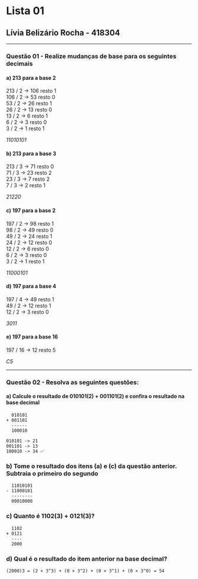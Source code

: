 # Lista 01

## Lívia Belizário Rocha - 418304

---

### **Questão 01 - Realize mudanças de base para os seguintes decimais**

#### **a) 213 para a base 2**

213 / 2 -> 106 resto 1 <br/>
106 / 2 -> 53 resto 0 <br/>
53 / 2 -> 26 resto 1 <br/>
26 / 2 -> 13 resto 0 <br/>
13 / 2 -> 6 resto 1 <br/>
6 / 2 -> 3 resto 0 <br/>
3 / 2 -> 1 resto 1 <br/>

_11010101_

#### **b) 213 para a base 3**

213 / 3 -> 71 resto 0 <br/>
71 / 3 -> 23 resto 2 <br/>
23 / 3 -> 7 resto 2 <br/>
7 / 3 -> 2 resto 1 <br/>

_21220_

#### **c) 197 para a base 2**

197 / 2 -> 98 resto 1 <br/>
98 / 2 -> 49 resto 0 <br/>
49 / 2 -> 24 resto 1 <br/>
24 / 2 -> 12 resto 0 <br/>
12 / 2 -> 6 resto 0 <br/>
6 / 2 -> 3 resto 0 <br/>
3 / 2 -> 1 resto 1 <br/>

_11000101_

#### **d) 197 para a base 4**

197 / 4 -> 49 resto 1 <br/>
49 / 2 -> 12 resto 1 <br/>
12 / 2 -> 3 resto 0 <br/>

_3011_

#### **e) 197 para a base 16**

197 / 16 -> 12 resto 5 <br/>

_C5_

---

### **Questão 02 - Resolva as seguintes questões:**

#### **a) Calcule o resultado de 010101(2) + 001101(2) e confira o resultado na base decimal**

```
  010101
+ 001101
  ------
  100010

010101 -> 21
001101 -> 13
100010 -> 34 ✅
```

### **b) Tome o resultado dos itens (a) e (c) da questão anterior. Subtraia o primeiro do segundo**

```
  11010101
- 11000101
  --------
  00010000
```

### **c) Quanto é 1102(3) + 0121(3)?**

```
  1102
+ 0121
  ----
  2000
```

### **d) Qual é o resultado do item anterior na base decimal?**

```
(2000)3 = (2 × 3^3) + (0 × 3^2) + (0 × 3^1) + (0 × 3^0) = 54
```
